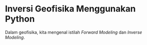 # Inversi Geofisika Menggunakan Python
Dalam geofisika, kita mengenal istilah *Forward Modeling* dan *Inverse Modeling*. 
